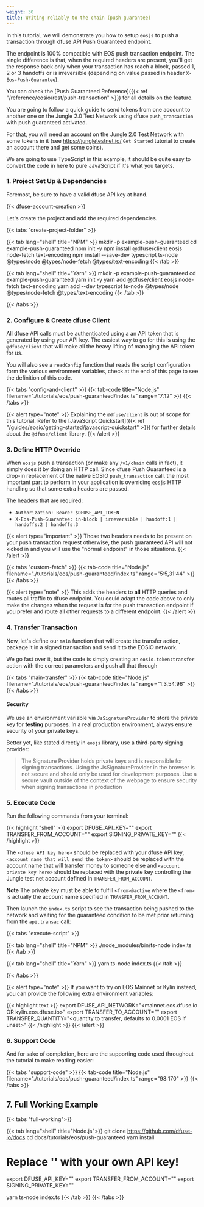 ```yaml
---
weight: 30
title: Writing reliably to the chain (push guarantee)
---
```

In this tutorial, we will demonstrate you how to setup `eosjs` to push a
transaction through dfuse API Push Guaranteed endpoint.

The endpoint is 100% compatible with EOS push transaction endpoint. The single
difference is that, when the required headers are present, you'll get the response
back only when your transaction has reach a block, passed 1, 2 or 3 handoffs or is
irreversible (depending on value passed in header `X-Eos-Push-Guarantee`).

You can check the [Push Guaranteed Reference]({{< ref "/reference/eosio/rest/push-transaction" >}}) for
all details on the feature.

You are going to follow a quick guide to send tokens from one account to another
one on the Jungle 2.0 Test Network using dfuse `push_transaction` with push guaranteed
activated.

For that, you will need an account on the Jungle 2.0 Test Network with some tokens in
it (see https://jungletestnet.io/ `Get Started` tutorial to create an account there and
get some coins).

We are going to use TypeScript in this example, it should be quite easy to convert
the code in here to pure JavaScript if it's what you targets.

### 1. Project Set Up & Dependencies

Foremost, be sure to have a valid dfuse API key at hand.

{{< dfuse-account-creation >}}

Let's create the project and add the required dependencies.

{{< tabs "create-project-folder" >}}

{{< tab lang="shell" title="NPM" >}}
mkdir -p example-push-guaranteed
cd example-push-guaranteed
npm init -y
npm install @dfuse/client eosjs node-fetch text-encoding
npm install --save-dev typescript ts-node @types/node @types/node-fetch @types/text-encoding
{{< /tab >}}

{{< tab lang="shell" title="Yarn" >}}
mkdir -p example-push-guaranteed
cd example-push-guaranteed
yarn init -y
yarn add @dfuse/client eosjs node-fetch text-encoding
yarn add --dev typescript ts-node @types/node @types/node-fetch @types/text-encoding
{{< /tab >}}

{{< /tabs >}}

### 2. Configure & Create dfuse Client

All dfuse API calls must be authenticated using a an API token that is generated
by using your API key. The easiest way to go for this is using the `@dfuse/client`
that will make all the heavy lifting of managing the API token for us.

You will also see a `readConfig` function that reads the script configuration form
the various environment variables, check at the end of this page to see the
definition of this code.

{{< tabs "config-and-client" >}}
{{< tab-code title="Node.js" filename="./tutorials/eos/push-guaranteed/index.ts" range="7:12" >}}
{{< /tabs >}}

{{< alert type="note" >}}
Explaining the `@dfuse/client` is out of scope for this tutorial. Refer to the
[JavaScript Quickstart]({{< ref "/guides/eosio/getting-started/javascript-quickstart" >}}) for
further details about the `@dfuse/client` library.
{{< /alert >}}

### 3. Define HTTP Override

When `eosjs` push a transaction (or make any `/v1/chain` calls in fact), it simply does
it by doing an HTTP call. Since dfuse Push Guaranteed is a drop-in replacement of the
native EOSIO `push_transaction` call, the most important part to perform in your
application is overriding `eosjs` HTTP handling so that some extra headers are passed.

The headers that are required:
  - `Authorization: Bearer $DFUSE_API_TOKEN`
  - `X-Eos-Push-Guarantee: in-block | irreversible | handoff:1 | handoffs:2 | handoffs:3`

{{< alert type="important" >}}
Those two headers needs to be present on your push transaction request otherwise, the
push guaranteed API will not kicked in and you will use the "normal endpoint" in
those situations.
{{< /alert >}}

{{< tabs "custom-fetch" >}}
{{< tab-code title="Node.js" filename="./tutorials/eos/push-guaranteed/index.ts" range="5:5,31:44" >}}
{{< /tabs >}}

{{< alert type="note" >}}
This adds the headers to **all** HTTP queries and routes all traffic to dfuse endpoint.
You could adapt the code above to only make the changes when the request is for the
push transaction endpoint if you prefer and route all other requests to a different endpoint.
{{< /alert >}}

### 4. Transfer Transaction

Now, let's define our `main` function that will create the transfer action, package
it in a signed transaction and send it to the EOSIO network.

We go fast over it, but the code is simply creating an `eosio.token:transfer` action
with the correct parameters and push all that through

{{< tabs "main-transfer" >}}
{{< tab-code title="Node.js" filename="./tutorials/eos/push-guaranteed/index.ts" range="1:3,54:96" >}}
{{< /tabs >}}

#### Security

We use an environment variable via `JsSignatureProvider` to store the
private key for **testing** purposes. In a real production environment, always ensure
security of your private keys.

Better yet, like stated directly in `eosjs` library, use a third-party signing provider:

> The Signature Provider holds private keys and is responsible for signing transactions.
> Using the JsSignatureProvider in the browser is not secure and should only be used for development purposes. Use a secure vault outside of the context of the webpage to ensure security when signing transactions in production

### 5. Execute Code

Run the following commands from your terminal:

{{< highlight "shell" >}}
export DFUSE_API_KEY="<dfuse API key here>"
export TRANSFER_FROM_ACCOUNT="<account name that will send the token>"
export SIGNING_PRIVATE_KEY="<account private key here>"
{{< /highlight >}}

The `<dfuse API key here>` should be replaced with your dfuse API key,
`<account name that will send the token>` should be replaced with the
account name that will transfer money to someone else and
`<account private key here>` should be replaced with the private key
controlling the Jungle test net account defined in `TRANSFER_FROM_ACCOUNT`.

**Note** The private key must be able to fulfill `<from>@active` where the
`<from>` is actually the account name specified in `TRANSFER_FROM_ACCOUNT`.

Then launch the `index.ts` script to see the transaction being pushed to
the network and waiting for the guaranteed condition to be met prior returning
from the `api.transac` call:

{{< tabs "execute-script" >}}

{{< tab lang="shell" title="NPM" >}}
./node_modules/bin/ts-node index.ts
{{< /tab >}}

{{< tab lang="shell" title="Yarn" >}}
yarn ts-node index.ts
{{< /tab >}}

{{< /tabs >}}

{{< alert type="note" >}}
If you want to try on EOS Mainnet or Kylin instead, you can provide the following
extra environment variables:

{{< highlight text >}}
export DFUSE_API_NETWORK="<mainnet.eos.dfuse.io OR kylin.eos.dfuse.io>"
export TRANSFER_TO_ACCOUNT="<account name that will receive the token>"
export TRANSFER_QUANTITY="<quantity to transfer, defaults to 0.0001 EOS if unset>"
{{< /highlight >}}
{{< /alert >}}

### 6. Support Code

And for sake of completion, here are the supporting code used throughout the
tutorial to make reading easier:

{{< tabs "support-code" >}}
{{< tab-code title="Node.js" filename="./tutorials/eos/push-guaranteed/index.ts" range="98:170" >}}
{{< /tabs >}}

## 7. Full Working Example

{{< tabs "full-working">}}

{{< tab lang="shell" title="Node.js">}}
git clone https://github.com/dfuse-io/docs
cd docs/tutorials/eos/push-guaranteed
yarn install

# Replace '<dfuse API key here>' with your own API key!
export DFUSE_API_KEY="<dfuse API key here>"
export TRANSFER_FROM_ACCOUNT="<account name that will send the token>"
export SIGNING_PRIVATE_KEY="<account private key here>"

yarn ts-node index.ts
{{< /tab >}}
{{< /tabs >}}